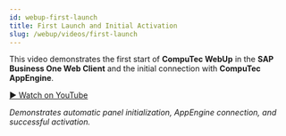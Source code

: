 ```yaml
---
id: webup-first-launch
title: First Launch and Initial Activation
slug: /webup/videos/first-launch
---
```


This video demonstrates the first start of **CompuTec WebUp** in the **SAP Business One Web Client** and the initial connection with **CompuTec AppEngine**.

[▶ Watch on YouTube](https://youtu.be/YO3jdjChS4k)

*Demonstrates automatic panel initialization, AppEngine connection, and successful activation.*